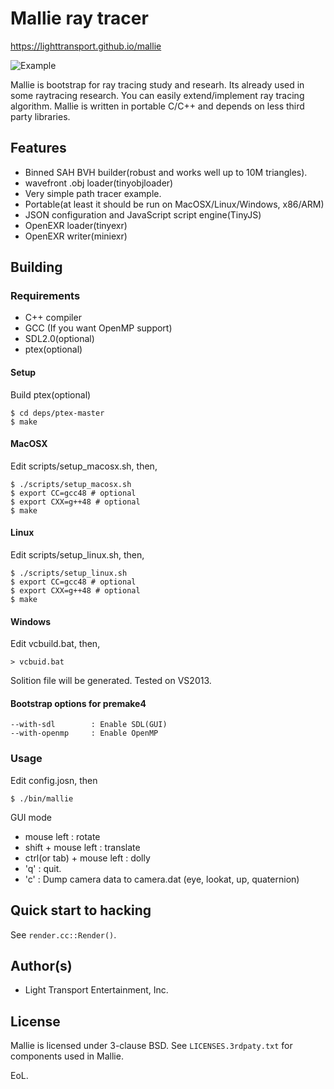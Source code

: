 # Mallie ray tracer

https://lighttransport.github.io/mallie

![Example](https://github.com/lighttransport/mallie/blob/master/mallie.jpg?raw=true)

Mallie is bootstrap for ray tracing study and researh. Its already used in some raytracing research.
You can easily extend/implement ray tracing algorithm.
Mallie is written in portable C/C++ and depends on less third party libraries.

## Features

* Binned SAH BVH builder(robust and works well up to 10M triangles).
* wavefront .obj loader(tinyobjloader)
* Very simple path tracer example.
* Portable(at least it should be run on MacOSX/Linux/Windows, x86/ARM)
* JSON configuration and JavaScript script engine(TinyJS)
* OpenEXR loader(tinyexr)
* OpenEXR writer(miniexr)

## Building

### Requirements

* C++ compiler
* GCC (If you want OpenMP support)
* SDL2.0(optional)
* ptex(optional)

#### Setup

Build ptex(optional)

    $ cd deps/ptex-master
    $ make

#### MacOSX

Edit scripts/setup_macosx.sh, then,

    $ ./scripts/setup_macosx.sh
    $ export CC=gcc48 # optional
    $ export CXX=g++48 # optional
    $ make
 
#### Linux

Edit scripts/setup_linux.sh, then,

    $ ./scripts/setup_linux.sh
    $ export CC=gcc48 # optional
    $ export CXX=g++48 # optional
    $ make

#### Windows

Edit vcbuild.bat, then,

    > vcbuid.bat

Solition file will be generated.
Tested on VS2013.

#### Bootstrap options for premake4

    --with-sdl        : Enable SDL(GUI)
    --with-openmp     : Enable OpenMP

### Usage

Edit config.josn, then

    $ ./bin/mallie

GUI mode

* mouse left : rotate
* shift + mouse left : translate
* ctrl(or tab) + mouse left : dolly
* 'q' : quit.
* 'c' : Dump camera data to camera.dat (eye, lookat, up, quaternion)

## Quick start to hacking

See `render.cc::Render()`.

## Author(s)

* Light Transport Entertainment, Inc.

## License

Mallie is licensed under 3-clause BSD. See `LICENSES.3rdpaty.txt` for components used in Mallie.

EoL.

